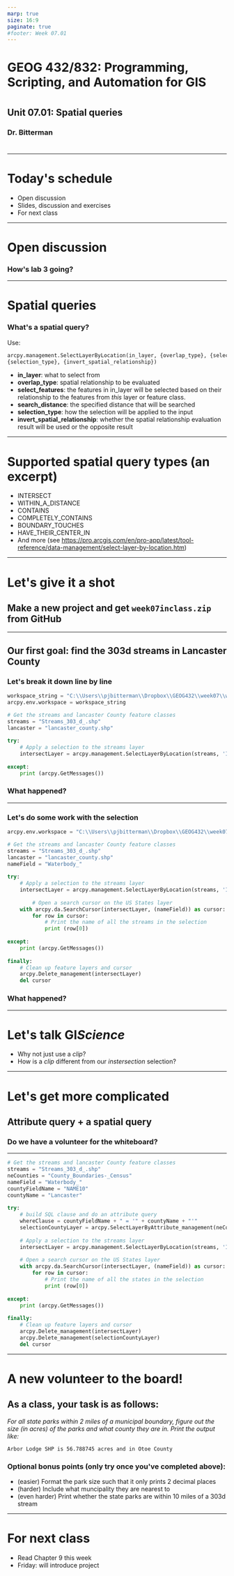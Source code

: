 ```yaml
---
marp: true
size: 16:9 
paginate: true
#footer: Week 07.01
---
```



# GEOG 432/832: Programming, Scripting, and Automation for GIS

#

## Unit 07.01: Spatial queries

### Dr. Bitterman

#

--- 

# Today's schedule

- Open discussion
- Slides, discussion and exercises
- For next class

---

# Open discussion

### How's lab 3 going?

---

# Spatial queries

### What's a spatial query?

Use:

```python
arcpy.management.SelectLayerByLocation(in_layer, {overlap_type}, {select_features}, {search_distance}, 
{selection_type}, {invert_spatial_relationship})
```

- **in_layer**: what to select from
- **overlap_type**: spatial relationship to be evaluated
- **select_features**: the features in in_layer will be selected based on their relationship to the features from *this* layer or feature class.
- **search_distance**: the specified distance that will be searched 
- **selection_type**: how the selection will be applied to the input 
- **invert_spatial_relationship**: whether the spatial relationship evaluation result will be used or the opposite result

---

# Supported spatial query types (an excerpt)

- INTERSECT 
- WITHIN_A_DISTANCE 
- CONTAINS 
- COMPLETELY_CONTAINS 
- BOUNDARY_TOUCHES 
- HAVE_THEIR_CENTER_IN 
- And more (see https://pro.arcgis.com/en/pro-app/latest/tool-reference/data-management/select-layer-by-location.htm)


---

# Let's give it a shot

## Make a new project and get ```week07inclass.zip``` from GitHub

---

## Our first goal: find the 303d streams in Lancaster County

### Let's break it down line by line
```python
workspace_string = "C:\\Users\\pjbitterman\\Dropbox\\GEOG432\\week07\\week07data"
arcpy.env.workspace = workspace_string

# Get the streams and lancaster County feature classes
streams = "Streams_303_d_.shp"
lancaster = "lancaster_county.shp"
 
try:
    # Apply a selection to the streams layer
    intersectLayer = arcpy.management.SelectLayerByLocation(streams, 'INTERSECT', lancaster)
 
except:
    print (arcpy.GetMessages())
```
### What happened?

---

### Let's do some work with the selection

```python
arcpy.env.workspace = "C:\\Users\\pjbitterman\\Dropbox\\GEOG432\\week07\\week07data"

# Get the streams and lancaster County feature classes
streams = "Streams_303_d_.shp"
lancaster = "lancaster_county.shp"
nameField = "Waterbody_"
 
try:
    # Apply a selection to the streams layer
    intersectLayer = arcpy.management.SelectLayerByLocation(streams, 'INTERSECT', lancaster)
    
        # Open a search cursor on the US States layer
    with arcpy.da.SearchCursor(intersectLayer, (nameField)) as cursor:
        for row in cursor:
            # Print the name of all the streams in the selection
            print (row[0])
    
except:
    print (arcpy.GetMessages())
 
finally:
    # Clean up feature layers and cursor
    arcpy.Delete_management(intersectLayer)
    del cursor
```
### What happened?

---

# Let's talk GI*Science*

- Why not just use a *clip*?
- How is a *clip* different from our *instersection* selection?



---

# Let's get more complicated

## Attribute query + a spatial query

### Do we have a volunteer for the whiteboard?

---
```python
# Get the streams and lancaster County feature classes
streams = "Streams_303_d_.shp"
neCounties = "County_Boundaries-_Census"
nameField = "Waterbody_"
countyFieldName = "NAME10"
countyName = "Lancaster"
 
try:
    # build SQL clause and do an attribute query
    whereClause = countyFieldName + " = '" + countyName + "'"
    selectionCountyLayer = arcpy.SelectLayerByAttribute_management(neCounties, 'NEW_SELECTION', whereClause)
 
    # Apply a selection to the streams layer
    intersectLayer = arcpy.management.SelectLayerByLocation(streams, 'INTERSECT', selectionCountyLayer)
 
    # Open a search cursor on the US States layer
    with arcpy.da.SearchCursor(intersectLayer, (nameField)) as cursor:
        for row in cursor:
            # Print the name of all the states in the selection
            print (row[0])
      
except:
    print (arcpy.GetMessages())
 
finally:
    # Clean up feature layers and cursor
    arcpy.Delete_management(intersectLayer)
    arcpy.Delete_management(selectionCountyLayer)
    del cursor
```
---
# A new volunteer to the board!

## As a class, your task is as follows:

*For all state parks within 2 miles of a municipal boundary, figure out the size (in acres) of the parks and what county they are in. Print the output like:*

```
Arbor Lodge SHP is 56.788745 acres and in Otoe County
```

### Optional bonus points (only try once you've completed above):
- (easier) Format the park size such that it only prints 2 decimal places
- (harder) Include what muncipality they are nearest to
- (even harder) Print whether the state parks are within 10 miles of a 303d stream

---

# For next class

- Read Chapter 9 this week
- Friday: will introduce project